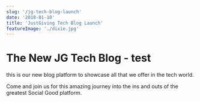 ```yaml
---
slug: '/jg-tech-blog-launch'
date: '2018-01-10'
title: 'JustGiving Tech Blog Launch'
featureImage: './dixie.jpg'
---
```


# The New JG Tech Blog - test

this is our new blog platform to showcase all that we offer in the tech world.

Come and join us for this amazing journey into the ins and outs of the greatest Social Good platform.
